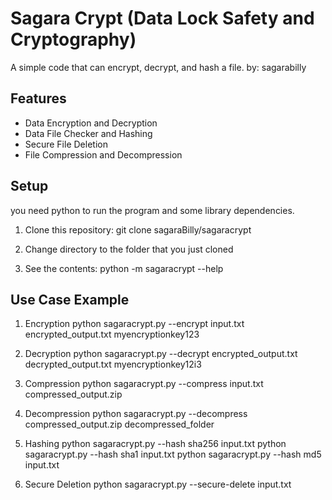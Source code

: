 # Sagara Crypt (Data Lock Safety and Cryptography)

A simple code that can encrypt, decrypt, and hash a file.
by: sagarabilly

## Features

- Data Encryption and Decryption
- Data File Checker and Hashing 
- Secure File Deletion
- File Compression and Decompression

## Setup
you need python to run the program and some library dependencies.  

1. Clone this repository:
git clone sagaraBilly/sagaracrypt

2. Change directory to the folder that you just cloned

3. See the contents:
python -m sagaracrypt --help

## Use Case Example

1. Encryption
python sagaracrypt.py --encrypt input.txt encrypted_output.txt myencryptionkey123

2. Decryption
python sagaracrypt.py --decrypt encrypted_output.txt decrypted_output.txt myencryptionkey12i3

3. Compression
python sagaracrypt.py --compress input.txt compressed_output.zip

4. Decompression
python sagaracrypt.py --decompress compressed_output.zip decompressed_folder

5. Hashing
python sagaracrypt.py --hash sha256 input.txt
python sagaracrypt.py --hash sha1 input.txt
python sagaracrypt.py --hash md5 input.txt

6. Secure Deletion
python sagaracrypt.py --secure-delete input.txt
